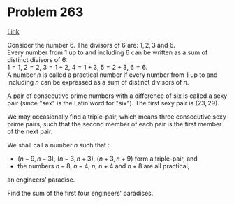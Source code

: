 # Problem 263

[Link](https://projecteuler.net/problem=263)

Consider the number $6$. The divisors of $6$ are: $1,2,3$ and $6$.  
Every number from $1$ up to and including $6$ can be written as a sum of distinct divisors of $6$:  
$1=1$, $2=2$, $3=1+2$, $4=1+3$, $5=2+3$, $6=6$.  
A number $n$ is called a practical number if every number from $1$ up to and including $n$ can be expressed as a sum of distinct divisors of $n$. 

A pair of consecutive prime numbers with a difference of six is called a sexy pair (since "sex" is the Latin word for "six"). The first sexy pair is $(23, 29)$. 

We may occasionally find a triple-pair, which means three consecutive sexy prime pairs, such that the second member of each pair is the first member of the next pair. 

We shall call a number $n$ such that : 

*   $(n-9, n-3)$, $(n-3,n+3)$, $(n+3, n+9)$ form a triple-pair, and
*   the numbers $n-8$, $n-4$, $n$, $n+4$ and $n+8$ are all practical,

an engineers’ paradise.

Find the sum of the first four engineers’ paradises.